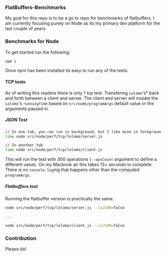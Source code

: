 ### FlatBuffers-Benchmarks

My goal for this repo is to be a go to repo for benchmarks of flatbuffers.  I am
currently focusing purely on Node as its my primary dev platform for the last couple
of years.

### Benchmarks for Node

To get started run the following:

```bash
npm i
```

Once npm has been installed its easy to run any of the tests.

#### TCP tests

As of writing this readme there is only 1 tcp test.  Transfering `Lolomo`'s\* back
and forth between a client and server.  The client and server will mutate the `Lolomo`'s
`runningTime` based on `src/node/programArgs` default value or the arguments passed in.

##### JSON Test

```bash
// In one tab, you can run in background, but I like mine in foreground.
time node src/node/perf/tcp/lolomo/server.js

// In another tab
time node src/node/perf/tcp/lolomo/client.js
```

This will run the test with 300 operations (`--opsCount` argument to define a different value).
On my Macbook air this takes 13+ seconds to complete.  There is no `console.log`ing that happens other than the computed `programArgs`.

##### Flatbuffers test

Running the flatbuffer version is practically the same.


```bash
node src/node/perf/tcp/lolomo/server.js --isJSON=false

...

node src/node/perf/tcp/lolomo/client.js --isJSON=false
```

### Contribution

Please do!
